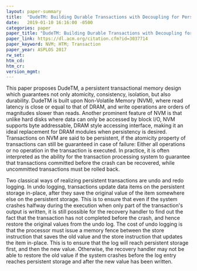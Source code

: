 ```yaml
---
layout: paper-summary
title:  "DudeTM: Building Durable Transactions with Decoupling for Persistent Memory"
date:   2019-01-10 16:16:00 -0500
categories: paper
paper_title: "DudeTM: Building Durable Transactions with Decoupling for Persistent Memory"
paper_link: https://dl.acm.org/citation.cfm?id=3037714
paper_keyword: NVM; HTM; Transaction
paper_year: ASPLOS 2017
rw_set: 
htm_cd: 
htm_cr: 
version_mgmt: 
---
```


This paper proposes DudeTM, a persistent transactional memory design which guarantees not only atomicity, consistency, 
isolation, but also durability. DudeTM is built upon Non-Volatile Memory (NVM), where read latency is close or equal
to that of DRAM, and write operations are orders of magnitudes slower than reads. Another prominent feature of NVM
is that unlike hard disks where data can only be accessed by block I/O, NVM supports byte addressable, DRAM style 
accessing interface, making it an ideal replacement for DRAM modules when persistency is desired. Transactions on NVM
are said to be persistent, if the atomicity property of transactions can still be guaranteed in case of failure: Either
all operations or no operation in the transaction is executed. In practice, it is often interpreted as the ability for 
the transaction processing system to guarantee that transactions committed before the crash can be recovered, while 
uncommitted transactions must be rolled back.

Two classical ways of realizing persistent transactions are undo and redo logging. In undo logging, transactions update 
data items on the persistent storage in-place, after they save the original value of the item somewhere else on the 
persistent storage. This is to ensure that even if the system crashes halfway during the execution when only part of the 
transaction's output is written, it is still possible for the recovery handler to find out the fact that the transaction
has not completed before the crash, and hence restore the original values from the undo log. The cost of undo logging
is that the processor must issue a memory fence between the store instruction that saves the old value and the store 
instruction that updates the item in-place. This is to ensure that the log will reach persistent storage first, and then
the new value. Otherwise, the recovery handler may not be able to restore the old value if the system crashes before 
the log entry reaches persistent storage and after the new value has been written.

